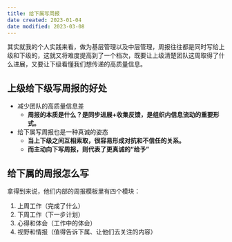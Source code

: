 ```yaml
---
title: 给下属写周报
date created: 2023-01-04
date modified: 2023-03-08
---
```


其实就我的个人实践来看，做为基层管理以及中层管理，周报往往都是同时写给上级和下级的，这就又将难度提高到了一个档次，既要让上级清楚团队这周取得了什么进展，又要让下级看懂我们想传递的高质量信息。

## 上级给下级写周报的好处

- 减少团队的高质量信息差
	- **周报的本质是什么？是同步进展+收集反馈，是组织内信息流动的重要形式。**
- 给下属写周报也是一种真诚的姿态
	- **当上下级之间互相索取，很容易形成对抗和不信任的关系。**
	- **而主动向下写周报，则代表了更真诚的“给予”**

## 给下属的周报怎么写

拿得到来说，他们内部的周报模板里有四个模块：

1. 上周工作（完成了什么）
2. 下周工作（下一步计划）
3. 心得和体会（工作中的体会）
4. 视野和情报（值得告诉下属、让他们去关注的内容）
